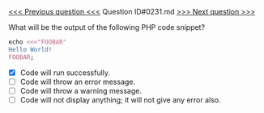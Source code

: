 [<<< Previous question <<<](0230.md)  Question ID#0231.md  [>>> Next question >>>](0232.md) 

What will be the output of the following PHP code snippet?

```php
echo <<<"FOOBAR"
Hello World!
FOOBAR;
```

- [x] Code will run successfully.
- [ ] Code will throw an error message.
- [ ] Code will throw a warning message.
- [ ] Code will not display anything; it will not give any error also.
